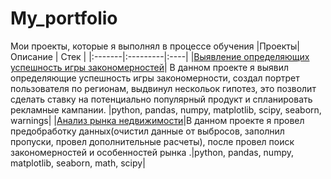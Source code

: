 # My_portfolio
Мои проекты, которые я выполнял в процессе обучения 
|Проекты| Описание | Стек |
|:-------|:---------|:----|
|[Выявление определяющих успешность игры закономерностей](https://github.com/GregoryZimovets/Gregory/blob/main/ПроектАнализДанныхИгры.ipynb)| В данном проекте я выявил определяющие успешность игры закономерности, создал портрет пользователя по регионам, выдвинул нескольок гипотез, это позволит сделать ставку на потенциально популярный продукт и спланировать рекламные кампании. |python, pandas, numpy, matplotlib, scipy, seaborn, warnings| 
|[Анализ рынка недвижимости](https://github.com/ziga23/My_Yandex_History/blob/94093a8bf13b2ba608798a638f88a85922f4f2e4/%D0%90%D0%BD%D0%B0%D0%BB%D0%B8%D0%B7_%D0%BF%D1%80%D0%B8%D0%BB%D0%BE%D0%B6%D0%B5%D0%BD%D0%B8%D1%8F.ipynb)|В данном проекте я провел предобработку данных(очистил данные от выбросов, заполнил пропуски, провел дополнительные расчеты), после провел поиск закономерностей и особенностей рынка .|python, pandas, numpy, matplotlib, seaborn, math, scipy| 
